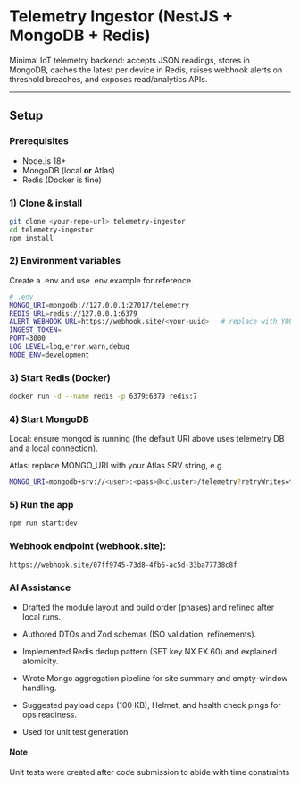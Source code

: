 # Telemetry Ingestor (NestJS + MongoDB + Redis)

Minimal IoT telemetry backend: accepts JSON readings, stores in MongoDB, caches the latest per device in Redis, raises webhook alerts on threshold breaches, and exposes read/analytics APIs.

---

## Setup

### Prerequisites
- Node.js 18+
- MongoDB (local **or** Atlas)
- Redis (Docker is fine)

### 1) Clone & install
```bash
git clone <your-repo-url> telemetry-ingestor
cd telemetry-ingestor
npm install
```

### 2) Environment variables

Create a .env and use .env.example for reference.

```bash
# .env
MONGO_URI=mongodb://127.0.0.1:27017/telemetry
REDIS_URL=redis://127.0.0.1:6379
ALERT_WEBHOOK_URL=https://webhook.site/<your-uuid>   # replace with YOUR URL
INGEST_TOKEN=                                        
PORT=3000
LOG_LEVEL=log,error,warn,debug
NODE_ENV=development
```

### 3) Start Redis (Docker)

```bash
docker run -d --name redis -p 6379:6379 redis:7
```

### 4) Start MongoDB

Local: ensure mongod is running (the default URI above uses telemetry DB and a local connection).

Atlas: replace MONGO_URI with your Atlas SRV string, e.g.
```bash 
MONGO_URI=mongodb+srv://<user>:<pass>@<cluster>/telemetry?retryWrites=true&w=majority
```

### 5) Run the app

```bash
npm run start:dev
```

### Webhook endpoint (webhook.site): 

```bash
https://webhook.site/07ff9745-73d8-4fb6-ac5d-33ba77738c8f
```

### AI Assistance

- Drafted the module layout and build order (phases) and refined after local runs.

- Authored DTOs and Zod schemas (ISO validation, refinements).

- Implemented Redis dedup pattern (SET key NX EX 60) and explained atomicity.

- Wrote Mongo aggregation pipeline for site summary and empty-window handling.

- Suggested payload caps (100 KB), Helmet, and health check pings for ops readiness.

- Used for unit test generation


#### Note
Unit tests were created after code submission to abide with time constraints